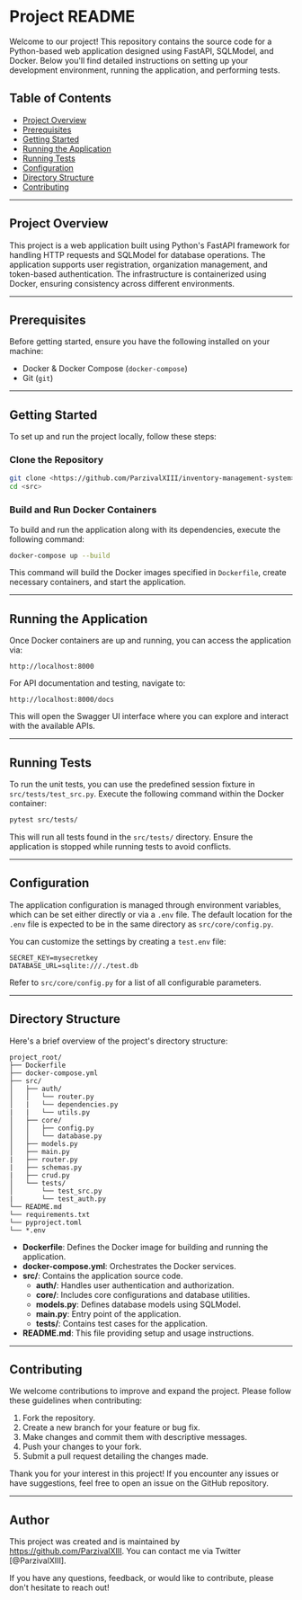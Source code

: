 # Project README

Welcome to our project! This repository contains the source code for a Python-based web application designed using FastAPI, SQLModel, and Docker. Below you'll find detailed instructions on setting up your development environment, running the application, and performing tests.

## Table of Contents

- [Project Overview](#project-overview)
- [Prerequisites](#prerequisites)
- [Getting Started](#getting-started)
- [Running the Application](#running-the-application)
- [Running Tests](#running-tests)
- [Configuration](#configuration)
- [Directory Structure](#directory-structure)
- [Contributing](#contributing)

---

## Project Overview

This project is a web application built using Python's FastAPI framework for handling HTTP requests and SQLModel for database operations. The application supports user registration, organization management, and token-based authentication. The infrastructure is containerized using Docker, ensuring consistency across different environments.

---

## Prerequisites

Before getting started, ensure you have the following installed on your machine:

- Docker & Docker Compose (`docker-compose`)
- Git (`git`)

---

## Getting Started

To set up and run the project locally, follow these steps:

### Clone the Repository

```bash
git clone <https://github.com/ParzivalXIII/inventory-management-system>
cd <src>
```

### Build and Run Docker Containers

To build and run the application along with its dependencies, execute the following command:

```bash
docker-compose up --build
```

This command will build the Docker images specified in `Dockerfile`, create necessary containers, and start the application.

---

## Running the Application

Once Docker containers are up and running, you can access the application via:

```
http://localhost:8000
```

For API documentation and testing, navigate to:

```
http://localhost:8000/docs
```

This will open the Swagger UI interface where you can explore and interact with the available APIs.

---

## Running Tests

To run the unit tests, you can use the predefined session fixture in `src/tests/test_src.py`. Execute the following command within the Docker container:

```bash
pytest src/tests/
```

This will run all tests found in the `src/tests/` directory. Ensure the application is stopped while running tests to avoid conflicts.

---

## Configuration

The application configuration is managed through environment variables, which can be set either directly or via a `.env` file. The default location for the `.env` file is expected to be in the same directory as `src/core/config.py`.

You can customize the settings by creating a `test.env` file:

```plaintext
SECRET_KEY=mysecretkey
DATABASE_URL=sqlite:///./test.db
```

Refer to `src/core/config.py` for a list of all configurable parameters.

---

## Directory Structure

Here's a brief overview of the project's directory structure:

```
project_root/
├── Dockerfile
├── docker-compose.yml
├── src/
│   ├── auth/
│   │   └── router.py
│   |   └── dependencies.py
|   |   └── utils.py
│   ├── core/
│   │   ├── config.py
│   │   └── database.py
│   ├── models.py
│   ├── main.py
|   ├── router.py
|   ├── schemas.py
|   ├── crud.py
│   └── tests/
│       └── test_src.py
|       └── test_auth.py
└── README.md
└── requirements.txt
└── pyproject.toml
└── *.env

```

- **Dockerfile**: Defines the Docker image for building and running the application.
- **docker-compose.yml**: Orchestrates the Docker services.
- **src/**: Contains the application source code.
  - **auth/**: Handles user authentication and authorization.
  - **core/**: Includes core configurations and database utilities.
  - **models.py**: Defines database models using SQLModel.
  - **main.py**: Entry point of the application.
  - **tests/**: Contains test cases for the application.
- **README.md**: This file providing setup and usage instructions.

---

## Contributing

We welcome contributions to improve and expand the project. Please follow these guidelines when contributing:

1. Fork the repository.
2. Create a new branch for your feature or bug fix.
3. Make changes and commit them with descriptive messages.
4. Push your changes to your fork.
5. Submit a pull request detailing the changes made.

Thank you for your interest in this project! If you encounter any issues or have suggestions, feel free to open an issue on the GitHub repository.

---

## Author

This project was created and is maintained by https://github.com/ParzivalXIII. You can contact me via Twitter [@ParzivalXIII].

If you have any questions, feedback, or would like to contribute, please don't hesitate to reach out!